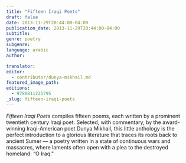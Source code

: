 ```yaml
---
title: "Fifteen Iraqi Poets"
draft: false
date: 2013-11-29T20:44:00-04:00
publication_date: 2013-11-29T20:44:00-04:00
subtitle:
genre: poetry
subgenre:
language: arabic
author:

translator:
editor:
  - contributor/dunya-mikhail.md
featured_image_path:
editions:
  - 9780811221795
_slug: fifteen-iraqi-poets
---
```


_Fifteen Iraqi Poets_ compiles fifteen poems, each written by a prominent twentieth century Iraqi poet. Selected, with commentary, by the award-winning Iraqi-American poet Dunya Mikhail, this little anthology is the perfect introduction to a glorious literature that traces its roots back to ancient Sumer — a poetry written in a state of continuous wars and massacres, where laments often open with a plea to the destroyed homeland: “O Iraq."

